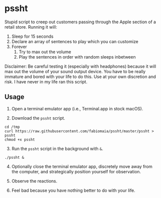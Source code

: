 # pssht

Stupid script to creep out customers passing through the Apple section of a retail store. Running it will:

1. Sleep for 15 seconds
2. Declare an array of sentences to play which you can customize
3. Forever
    1. Try to max out the volume
    2. Play the sentences in order with random sleeps inbetween

Disclaimer: Be careful testing it (especially with headphones) because it will max out the volume of your sound output device. You have to be really immature and bored with your life to do this. Use at your own discretion and risk. I have never in my life ran this script.

## Usage

1. Open a terminal emulator app (i.e., Terminal.app in stock macOS).

2. Download the `pssht` script.

```
cd /tmp
curl https://raw.githubusercontent.com/fabiomaia/pssht/master/pssht > pssht
chmod +x pssht
```

3. Run the `pssht` script in the background with `&`.

```
./pssht &
```

4. Optionally close the terminal emulator app, discretely move away from the computer, and strategically position yourself for observation.

5. Observe the reactions.

6. Feel bad because you have nothing better to do with your life.
